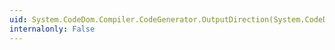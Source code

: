 ```yaml
---
uid: System.CodeDom.Compiler.CodeGenerator.OutputDirection(System.CodeDom.FieldDirection)
internalonly: False
---
```

